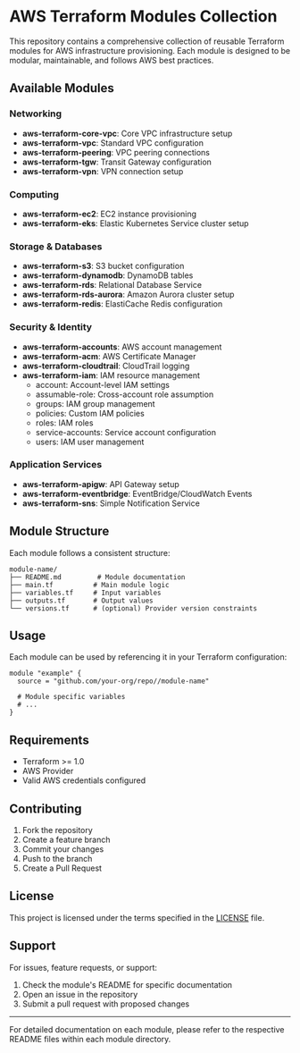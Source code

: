 # AWS Terraform Modules Collection

This repository contains a comprehensive collection of reusable Terraform modules for AWS infrastructure provisioning. Each module is designed to be modular, maintainable, and follows AWS best practices.

## Available Modules

### Networking
- **aws-terraform-core-vpc**: Core VPC infrastructure setup
- **aws-terraform-vpc**: Standard VPC configuration
- **aws-terraform-peering**: VPC peering connections
- **aws-terraform-tgw**: Transit Gateway configuration
- **aws-terraform-vpn**: VPN connection setup

### Computing
- **aws-terraform-ec2**: EC2 instance provisioning
- **aws-terraform-eks**: Elastic Kubernetes Service cluster setup

### Storage & Databases
- **aws-terraform-s3**: S3 bucket configuration
- **aws-terraform-dynamodb**: DynamoDB tables
- **aws-terraform-rds**: Relational Database Service
- **aws-terraform-rds-aurora**: Amazon Aurora cluster setup
- **aws-terraform-redis**: ElastiCache Redis configuration

### Security & Identity
- **aws-terraform-accounts**: AWS account management
- **aws-terraform-acm**: AWS Certificate Manager
- **aws-terraform-cloudtrail**: CloudTrail logging
- **aws-terraform-iam**: IAM resource management
  - account: Account-level IAM settings
  - assumable-role: Cross-account role assumption
  - groups: IAM group management
  - policies: Custom IAM policies
  - roles: IAM roles
  - service-accounts: Service account configuration
  - users: IAM user management

### Application Services
- **aws-terraform-apigw**: API Gateway setup
- **aws-terraform-eventbridge**: EventBridge/CloudWatch Events
- **aws-terraform-sns**: Simple Notification Service

## Module Structure
Each module follows a consistent structure:
```
module-name/
├── README.md         # Module documentation
├── main.tf          # Main module logic
├── variables.tf     # Input variables
├── outputs.tf       # Output values
└── versions.tf      # (optional) Provider version constraints
```

## Usage

Each module can be used by referencing it in your Terraform configuration:

```hcl
module "example" {
  source = "github.com/your-org/repo//module-name"
  
  # Module specific variables
  # ...
}
```

## Requirements

- Terraform >= 1.0
- AWS Provider
- Valid AWS credentials configured

## Contributing

1. Fork the repository
2. Create a feature branch
3. Commit your changes
4. Push to the branch
5. Create a Pull Request

## License

This project is licensed under the terms specified in the [LICENSE](LICENSE) file.

## Support

For issues, feature requests, or support:
1. Check the module's README for specific documentation
2. Open an issue in the repository
3. Submit a pull request with proposed changes

---

For detailed documentation on each module, please refer to the respective README files within each module directory.
